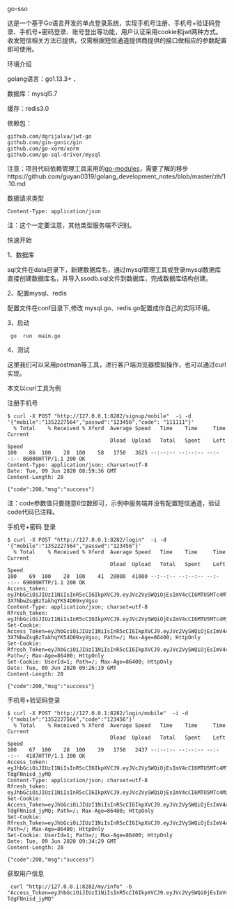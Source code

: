 go-sso

这是一个基于Go语言开发的单点登录系统，实现手机号注册、手机号+验证码登录、手机号+密码登录、账号登出等功能，用户认证采用cookie和jwt两种方式。收发短信相关方法已提供，仅需根据短信通道提供商提供的接口做相应的参数配置即可使用。

环境介绍

golang语言：go1.13.3+ 、

数据库：mysql5.7

缓存：redis3.0

依赖包：

```
github.com/dgrijalva/jwt-go
github.com/gin-gonic/gin
github.com/go-xorm/xorm
github.com/go-sql-driver/mysql
```

注意：项目代码依赖管理工具采用的[go-modules](https://github.com/guyan0319/golang_development_notes/blob/master/zh/1.10.md)，需要了解的移步https://github.com/guyan0319/golang_development_notes/blob/master/zh/1.10.md

数据请求类型

```
Content-Type: application/json
```

注：这个一定要注意，其他类型服务端不识别。

快速开始

1、数据库

sql文件在data目录下，新建数据库名，通过mysql管理工具或登录mysql数据库直接创建数据库名，并导入ssodb.sql文件到数据库，完成数据库结构创建。

2、配置mysql、redis

配置文件在conf目录下,修改 mysql.go、redis.go配置成你自己的实际环境。

3、启动

```
 go  run  main.go
```

4、测试

这里我们可以采用postman等工具，进行客户端浏览器模拟操作，也可以通过curl实现。

本文以curl工具为例

注册手机号

```
$ curl -X POST "http://127.0.0.1:8282/signup/mobile"  -i -d '{"mobile":"1352227564","passwd":"123456","code": "111111"}'
  % Total    % Received % Xferd  Average Speed   Time    Time     Time  Current
                                 Dload  Upload   Total   Spent    Left  Speed
100    86  100    28  100    58   1750   3625 --:--:-- --:--:-- --:--:-- 86000HTTP/1.1 200 OK
Content-Type: application/json; charset=utf-8
Date: Tue, 09 Jun 2020 08:59:36 GMT
Content-Length: 28

{"code":200,"msg":"success"}
```

注：code参数值只要随意6位数即可，示例中服务端并没有配置短信通道，验证code代码已注释。

手机号+密码 登录

```
$ curl -X POST "http://127.0.0.1:8282/login"  -i -d '{"mobile":"1352227564","passwd":"123456"}'
  % Total    % Received % Xferd  Average Speed   Time    Time     Time  Current
                                 Dload  Upload   Total   Spent    Left  Speed
100    69  100    28  100    41  28000  41000 --:--:-- --:--:-- --:--:-- 69000HTTP/1.1 200 OK
Access_token: eyJhbGciOiJIUzI1NiIsInR5cCI6IkpXVCJ9.eyJVc2VySWQiOjEsImV4cCI6MTU5MTc4MTE3OX0.sBDYL0QKwpF9T-3X7NbwZsqBzTakhqYK54D09xyVgso
Content-Type: application/json; charset=utf-8
Rfresh_token: eyJhbGciOiJIUzI1NiIsInR5cCI6IkpXVCJ9.eyJVc2VySWQiOjEsImV4cCI6MTU5MTc4Mjk3OX0.NvdyjcsZHpaQQr0hHTWUlo9zTAzOCBvHQUEupsJtje4
Set-Cookie: Access_Token=eyJhbGciOiJIUzI1NiIsInR5cCI6IkpXVCJ9.eyJVc2VySWQiOjEsImV4cCI6MTU5MTc4MTE3OX0.sBDYL0QKwpF9T-3X7NbwZsqBzTakhqYK54D09xyVgso; Path=/; Max-Age=86400; HttpOnly
Set-Cookie: Rfresh_Token=eyJhbGciOiJIUzI1NiIsInR5cCI6IkpXVCJ9.eyJVc2VySWQiOjEsImV4cCI6MTU5MTc4Mjk3OX0.NvdyjcsZHpaQQr0hHTWUlo9zTAzOCBvHQUEupsJtje4; Path=/; Max-Age=86400; HttpOnly
Set-Cookie: UserId=1; Path=/; Max-Age=86400; HttpOnly
Date: Tue, 09 Jun 2020 09:26:19 GMT
Content-Length: 28

{"code":200,"msg":"success"}

```

手机号+验证码登录

```
$ curl -X POST "http://127.0.0.1:8282/login/mobile"  -i -d '{"mobile":"1352227564","code":"123456"}'
  % Total    % Received % Xferd  Average Speed   Time    Time     Time  Current
                                 Dload  Upload   Total   Spent    Left  Speed
100    67  100    28  100    39   1750   2437 --:--:-- --:--:-- --:--:--  4187HTTP/1.1 200 OK
Access_token: eyJhbGciOiJIUzI1NiIsInR5cCI6IkpXVCJ9.eyJVc2VySWQiOjEsImV4cCI6MTU5MTc4MTY2OX0.xFcbRM1NxohURT0PZ7NCnxoqoZY1-TdgFNnisd_jyMQ
Content-Type: application/json; charset=utf-8
Rfresh_token: eyJhbGciOiJIUzI1NiIsInR5cCI6IkpXVCJ9.eyJVc2VySWQiOjEsImV4cCI6MTU5MTc4MzQ2OX0.syOp4W45YH2o4IGOBjvyolo6LpNfjbsNaKtN1PIa_gg
Set-Cookie: Access_Token=eyJhbGciOiJIUzI1NiIsInR5cCI6IkpXVCJ9.eyJVc2VySWQiOjEsImV4cCI6MTU5MTc4MTY2OX0.xFcbRM1NxohURT0PZ7NCnxoqoZY1-TdgFNnisd_jyMQ; Path=/; Max-Age=86400; HttpOnly
Set-Cookie: Rfresh_Token=eyJhbGciOiJIUzI1NiIsInR5cCI6IkpXVCJ9.eyJVc2VySWQiOjEsImV4cCI6MTU5MTc4MzQ2OX0.syOp4W45YH2o4IGOBjvyolo6LpNfjbsNaKtN1PIa_gg; Path=/; Max-Age=86400; HttpOnly
Set-Cookie: UserId=1; Path=/; Max-Age=86400; HttpOnly
Date: Tue, 09 Jun 2020 09:34:29 GMT
Content-Length: 28

{"code":200,"msg":"success"}

```

获取用户信息

```
 curl "http://127.0.0.1:8282/my/info" -b "Access_Token=eyJhbGciOiJIUzI1NiIsInR5cCI6IkpXVCJ9.eyJVc2VySWQiOjEsImV4cCI6MTU5MTc4MTY2OX0.xFcbRM1NxohURT0PZ7NCnxoqoZY1-TdgFNnisd_jyMQ"
```

